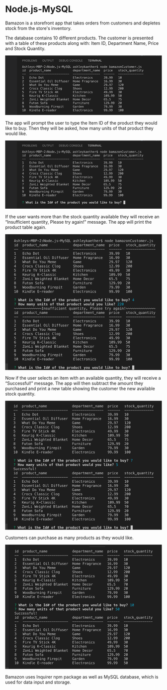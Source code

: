 # Node.js-MySQL

Bamazon is a storefront app that takes orders from customers and depletes stock from the store's inventory.

The database contains 10 different products. The customer is presented with a table of these products along with: Item ID, Department Name, Price and Stock Quantity.

![product-table](images/ProductTable.png)

The app will prompt the user to type the Item ID of the product they would like to buy. Then they will be asked, how many units of that product they would like. 

![product-prompt](images/ProductPrompt.png)

If the user wants more than the stock quantity available they will receive an “Insufficient quantity, Please try again!” message. The app will print the product table again.

![insufficient-quantity](images/InsufficientQuantity2.png)

Now if the user selects an item with an available quantity, they will receive a “Successful!” message. The app will then subtract the amount they purchased and print a new table showing the customer the new available stock quantity.

![product-bought](images/ProductBought.png)

Customers can purchase as many products as they would like. 

![product-bought-two](images/ProductBought2.png)

Bamazon uses Inquirer npm package as well as MySQL database, which is used for data input and storage.